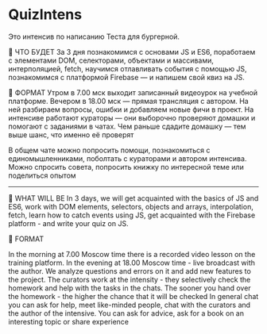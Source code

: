 # QuizIntens
Это интенсив по написанию Теста для бургерной. 

📍 ЧТО БУДЕТ
За 3 дня познакомимся с основами JS и ES6, поработаем с элементами DOM, селекторами, объектами и массивами, 
интерполяцией, fetch, научимся отлавливать события с помощью JS, познакомимся с платформой Firebase — и напишем свой квиз на JS.

📍 ФОРМАТ
Утром в 7.00 мск выходит записанный видеоурок на учебной платформе. Вечером в 18.00 мск — прямая трансляция с автором. 
На ней разбираем вопросы, ошибки и добавляем новые фичи в проект.
На интенсиве работают кураторы — они выборочно проверяют домашки и помогают с заданиями в чатах. 
Чем раньше сдадите домашку — тем выше шанс, что именно её проверят

В общем чате можно попросить помощи, познакомиться с единомышленниками, поболтать с кураторами и автором интенсива. 
Можно спросить совета, попросить книжку по интересной теме или поделиться опытом
_______________________________________________________________________
📍 WHAT WILL BE
In 3 days, we will get acquainted with the basics of JS and ES6, work with DOM elements, selectors, objects and arrays,
interpolation, fetch, learn how to catch events using JS, get acquainted with the Firebase platform - and write your quiz on JS.

📍 FORMAT

In the morning at 7.00 Moscow time there is a recorded video lesson on the training platform. 
In the evening at 18.00 Moscow time - live broadcast with the author. We analyze questions and errors on it and add new features to the project.
The curators work at the intensity - they selectively check the homework and help with the tasks in the chats. 
The sooner you hand over the homework - the higher the chance that it will be checked
In general chat you can ask for help, meet like-minded people, chat with the curators and the author of the intensive. 
You can ask for advice, ask for a book on an interesting topic or share experience
